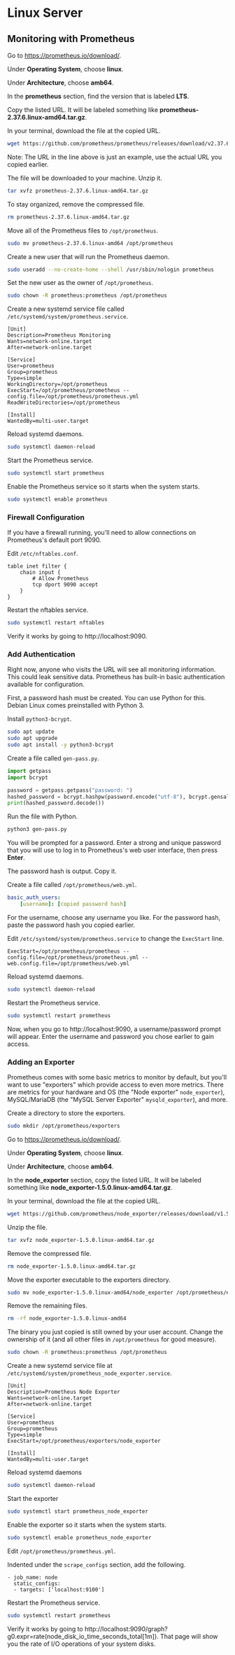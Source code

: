 # Linux Server

## Monitoring with Prometheus

Go to https://prometheus.io/download/.

Under **Operating System**, choose **linux**.

Under **Architecture**, choose **amb64**.

In the **prometheus** section, find the version that is labeled **LTS**.

Copy the listed URL. It will be labeled something like
**prometheus-2.37.6.linux-amd64.tar.gz**.

In your terminal, download the file at the copied URL.

```sh
wget https://github.com/prometheus/prometheus/releases/download/v2.37.6/prometheus-2.37.6.linux-amd64.tar.gz
```

Note: The URL in the line above is just an example, use the actual URL you
copied earlier.

The file will be downloaded to your machine. Unzip it.

```sh
tar xvfz prometheus-2.37.6.linux-amd64.tar.gz
```

To stay organized, remove the compressed file.

```sh
rm prometheus-2.37.6.linux-amd64.tar.gz
```

Move all of the Prometheus files to `/opt/prometheus`.

```sh
sudo mv prometheus-2.37.6.linux-amd64 /opt/prometheus
```

Create a new user that will run the Prometheus daemon.

```sh
sudo useradd --no-create-home --shell /usr/sbin/nologin prometheus
```

Set the new user as the owner of `/opt/prometheus`.

```sh
sudo chown -R prometheus:prometheus /opt/prometheus
```

Create a new systemd service file called
`/etc/systemd/system/prometheus.service`.

```
[Unit]
Description=Prometheus Monitoring
Wants=network-online.target
After=network-online.target

[Service]
User=prometheus
Group=prometheus
Type=simple
WorkingDirectory=/opt/prometheus
ExecStart=/opt/prometheus/prometheus --config.file=/opt/prometheus/prometheus.yml
ReadWriteDirectories=/opt/prometheus

[Install]
WantedBy=multi-user.target
```

Reload systemd daemons.

```sh
sudo systemctl daemon-reload
```

Start the Prometheus service.

```sh
sudo systemctl start prometheus
```

Enable the Prometheus service so it starts when the system starts.

```sh
sudo systemctl enable prometheus
```

### Firewall Configuration

If you have a firewall running, you'll need to allow connections on Prometheus's
default port 9090.

Edit `/etc/nftables.conf`.

```
table inet filter {
    chain input {
        # Allow Prometheus
        tcp dport 9090 accept
    }
}
```

Restart the nftables service.

```sh
sudo systemctl restart nftables
```

Verify it works by going to http://localhost:9090.

### Add Authentication

Right now, anyone who visits the URL will see all monitoring information. This
could leak sensitive data. Prometheus has built-in basic authentication
available for configuration.

First, a password hash must be created. You can use Python for this. Debian
Linux comes preinstalled with Python 3.

Install `python3-bcrypt`.

```sh
sudo apt update
sudo apt upgrade
sudo apt install -y python3-bcrypt
```

Create a file called `gen-pass.py`.

```python
import getpass
import bcrypt

password = getpass.getpass("password: ")
hashed_password = bcrypt.hashpw(password.encode("utf-8"), bcrypt.gensalt())
print(hashed_password.decode())
```

Run the file with Python.

```sh
python3 gen-pass.py
```

You will be prompted for a password. Enter a strong and unique password that you
will use to log in to Prometheus's web user interface, then press **Enter**.

The password hash is output. Copy it.

Create a file called `/opt/prometheus/web.yml`.

```yaml
basic_auth_users:
    [username]: [copied password hash]
```

For the username, choose any username you like. For the password hash, paste the
password hash you copied earlier.

Edit `/etc/systemd/system/prometheus.service` to change the `ExecStart` line.

```
ExecStart=/opt/prometheus/prometheus --config.file=/opt/prometheus/prometheus.yml --web.config.file=/opt/prometheus/web.yml
```

Reload systemd daemons.

```sh
sudo systemctl daemon-reload
```

Restart the Prometheus service.

```sh
sudo systemctl restart prometheus
```

Now, when you go to http://localhost:9090, a username/password prompt will
appear. Enter the username and password you chose earlier to gain access.

### Adding an Exporter

Prometheus comes with some basic metrics to monitor by default, but you'll want
to use "exporters" which provide access to even more metrics. There are metrics
for your hardware and OS (the "Node exporter" `node_exporter`), MySQL/MariaDB
(the "MySQL Server Exporter" `mysqld_exporter`), and more.

Create a directory to store the exporters.

```sh
sudo mkdir /opt/prometheus/exporters
```

Go to https://prometheus.io/download/.

Under **Operating System**, choose **linux**.

Under **Architecture**, choose **amb64**.

In the **node_exporter** section, copy the listed URL. It will be labeled
something like **node_exporter-1.5.0.linux-amd64.tar.gz**.

In your terminal, download the file at the copied URL.

```sh
wget https://github.com/prometheus/node_exporter/releases/download/v1.5.0/node_exporter-1.5.0.linux-amd64.tar.gz
```

Unzip the file.

```sh
tar xvfz node_exporter-1.5.0.linux-amd64.tar.gz
```

Remove the compressed file.

```sh
rm node_exporter-1.5.0.linux-amd64.tar.gz
```

Move the exporter executable to the exporters directory.

```sh
sudo mv node_exporter-1.5.0.linux-amd64/node_exporter /opt/prometheus/exporters
```

Remove the remaining files.

```sh
rm -rf node_exporter-1.5.0.linux-amd64
```

The binary you just copied is still owned by your user account. Change the
ownership of it (and all other files in `/opt/prometheus` for good measure).

```sh
sudo chown -R prometheus:prometheus /opt/prometheus
```

Create a new systemd service file at
`/etc/systemd/system/prometheus_node_exporter.service`.

```
[Unit]
Description=Prometheus Node Exporter
Wants=network-online.target
After=network-online.target

[Service]
User=prometheus
Group=prometheus
Type=simple
ExecStart=/opt/prometheus/exporters/node_exporter

[Install]
WantedBy=multi-user.target
```

Reload systemd daemons

```sh
sudo systemctl daemon-reload
```

Start the exporter

```sh
sudo systemctl start prometheus_node_exporter
```

Enable the exporter so it starts when the system starts.

```sh
sudo systemctl enable prometheus_node_exporter
```

Edit `/opt/prometheus/prometheus.yml`.

Indented under the `scrape_configs` section, add the following.

```
- job_name: node
  static_configs:
  - targets: ['localhost:9100']
```

Restart the Prometheus service.

```sh
sudo systemctl restart prometheus
```

Verify it works by going to
http://localhost:9090/graph?g0.expr=rate(node_disk_io_time_seconds_total[1m]).
That page will show you the rate of I/O operations of your system disks.
